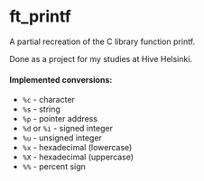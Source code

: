 # ft_printf

A partial recreation of the C library function printf.

Done as a project for my studies at Hive Helsinki.

#### Implemented conversions:
 - `%c` - character
 - `%s` - string
 - `%p` - pointer address
 - `%d` or `%i` - signed integer
 - `%u` - unsigned integer
 - `%x` - hexadecimal (lowercase)
 - `%X` - hexadecimal (uppercase)
 - `%%` - percent sign
